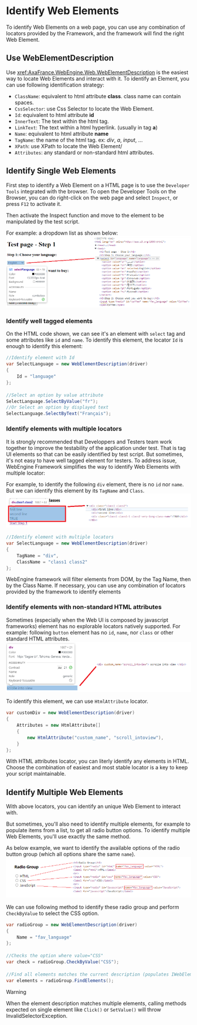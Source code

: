 # Identify Web Elements
To identify Web Elements on a web page, you can use any combination of locators provided by the Framework, and the framework will find the right Web Element.


## Use WebElementDescription
Use <xref:AxaFrance.WebEngine.Web.WebElementDescription> is the easiest way to locate Web Elements and interact with it.
To identify an Element, you can use following identification strategy:
* `ClassName`: equivalent to html attribute **class**. class name can contain spaces.
* `CssSelector`: use Css Selector to locate the Web Element.
* `Id`: equivalent to html attribute **id**
* `InnerText`: The text within the html tag.
* `LinkText`: The text within a html hyperlink. (usually in tag **a**)
* `Name`: equivalent to html attribute **name**
* `TagName`: the name of the html tag. ex: *div*, *a*, *input*, ...
* `XPath`: use XPath to locate the Web Element/
* `Attributes`: any standard or non-standard html attributes.


## Identify Single Web Elements
First step to identify a Web Element on a HTML page is to use the `Developer Tools` integrated with the browser.
To open the Developer Tools on the Browser, you can do right-click on the web page and select `Inspect`, or press `F12` to activate it.

Then activate the Inspect function and move to the element to be manipulated by the test script.


For example: a dropdown list as shown below:
![Web Element Id](../images/web-element-id.png)

### Identify well tagged elements
On the HTML code shown, we can see it's an element with `select` tag and some attributes like `id` and `name`.
To identify this element, the locator `Id` is enough to identify this element:

```csharp
//Identify element with Id
var SelectLanguage = new WebElementDescription(driver)
{
    Id = "language"
};

//Select an option by value attribute
SelectLanguage.SelectByValue("fr");
//Or Select an option by displayed text
SelectLanguage.SelectByText("Français");
```

### Identify elements with multiple locators
It is strongly recommended that Developpers and Testers team work together to improve the testability of the application under test. That is tag UI elements so that can be easily identified by test script. 
But sometimes, it's not easy to have well tagged element for testers. To address issue, WebEngine Framework simplifies the way to identify Web Elements with multiple locator:

For example, to identify the following `div` element, there is no `id` nor `name`. But we can identify this element by its `TagName` and `Class`.
![Web Element Multiple](../images/web-element-multiple.png)

```csharp
//Identify element with multiple locators
var SelectLanguage = new WebElementDescription(driver)
{
    TagName = "div",
    ClassName = "class1 class2"
};
```

WebEngine framework will filter elements from DOM, by the Tag Name, then by the Class Name.
If necessary, you can use any combination of locators provided by the framework to identify elements

### Identify elements with non-standard HTML attributes
Sometimes (especially when the Web UI is composed by javascript frameworks) element has no explorable locators natively supported.
For example: following `button` element has no `id`, `name`, nor `class` or other standard HTML attributes.
![Web Element Attribute](../images/web-element-attribute.png)

To identify this element, we can use `HtmlAttribute` locator.

```csharp
var customDiv = new WebElementDescription(driver)
{
    Attributes = new HtmlAttribute[]
    {
        new HtmlAttribute("custom_name", "scroll_intoview"),
    }
};
```
With HTML attributes locator, you can literly identify any elements in HTML. Choose the combination of easiest and most stable locator is a key to keep your script maintainable.


## Identify Multiple Web Elements
With above locators, you can identify an unique Web Element to interact with.

But sometimes, you'll also need to identify multiple elements, for example to populate items from a list, to get all radio button options. To identify multiple Web Elements, you'll use exactly the same method.

As below example, we want to identify the available options of the radio button group (which all options share the same `name`).
![Web Element Multielements](../images/web-element-multielements.png)

We can use following method to identify these radio group and perform `CheckByValue` to select the CSS option.
```csharp
var radioGroup = new WebElementDescription(driver)
{
    Name = "fav_language"
};

//Checks the option where value="CSS"
var check = radioGroup.CheckByValue("CSS");  

//Find all elements matches the current description (populates IWebElement of 3 options)
var elements = radioGroup.FindElements(); 
```

> [!WARNING]
> When the element description matches multiple elements,
> calling methods expected on single element like `Click()` or `SetValue()` will throw InvalidSelectorException.

